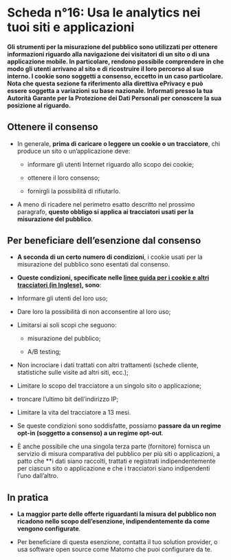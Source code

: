 # Scheda n°16: Usa le analytics nei tuoi siti e applicazioni

#### Gli strumenti per la misurazione del pubblico sono utilizzati per ottenere informazioni riguardo alla navigazione dei visitatori di un sito o di una applicazione mobile. In particolare, rendono possibile comprendere in che modo gli utenti arrivano al sito e di ricostruire il loro percorso al suo interno. I cookie sono soggetti a consenso, eccetto in un caso particolare. Nota che questa sezione fa riferimento alla direttiva ePrivacy e può essere soggetta a variazioni su base nazionale. Informati presso la tua Autorità Garante per la Protezione dei Dati Personali per conoscere la sua posizione al riguardo.

## Ottenere il consenso

* In generale, **prima di caricare o leggere un cookie o un tracciatore**, chi produce un sito o un’applicazione deve:

    * informare gli utenti Internet riguardo allo scopo dei cookie;

    * ottenere il loro consenso;

    * fornirgli la possibilità di rifiutarlo.

* A meno di ricadere nel perimetro esatto descritto nel prossimo paragrafo, **questo obbligo si applica ai tracciatori usati per la misurazione del pubblico**.

## Per beneficiare dell’esenzione dal consenso

* **A seconda di un certo numero di condizioni**, i cookie usati per la misurazione del pubblico sono esentati dal consenso.

* **Queste condizioni, specificate nelle [linee guida per i cookie e altri tracciatori (in Inglese)](https://www.cnil.fr/en/cookies-and-other-tracking-devices-cnil-publishes-new-guidelines), sono**:
* Informare gli utenti del loro uso;
  
* Dare loro la possibilità di non acconsentire al loro uso;
  
* Limitarsi ai soli scopi che seguono:
  
    * misurazione del pubblico;
    
    * A/B testing;
    
* Non incrociare i dati trattati con altri trattamenti  (schede cliente, statistiche sulle visite ad altri siti, ecc.);
  
* Limitare lo scopo del tracciatore a un singolo sito o applicazione;
  
* troncare l’ultimo bit dell’indirizzo IP;
  
* Limitare la vita del tracciatore a 13 mesi.
  
* Se queste condizioni sono soddisfatte, possiamo **passare da un regime opt-in (soggetto a consenso) a un regime opt-out**. 

* &Egrave; anche possibile che una singola terza parte (fornitore) fornisca un servizio di misura comparativa del pubblico per più siti o applicazioni, a patto che **i dati siano raccolti, trattati e registrati indipendentemente per ciascun sito o applicazione e che i tracciatori siano indipendenti l’uno dall’altro.

## In pratica

* **La maggior parte delle offerte riguardanti la misura del pubblico non ricadono nello scopo dell’esenzione, indipendentemente da come vengono configurate**.

* Per beneficiare di questa esenzione, contatta il tuo solution provider, o usa software open source come Matomo che puoi configurare da te.
